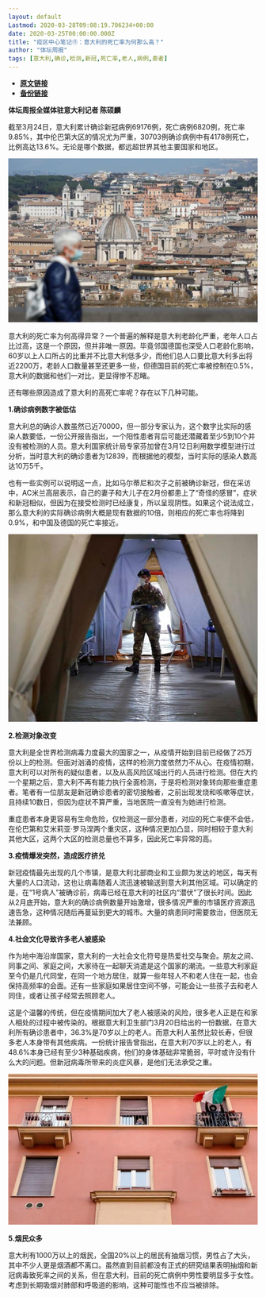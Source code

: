 ```yaml
---
layout: default
Lastmod: 2020-03-28T09:08:19.706234+00:00
date: 2020-03-25T00:00:00.000Z
title: "疫区中心笔记⑪：意大利的死亡率为何那么高？"
author: "体坛周报"
tags: [意大利,确诊,检测,新冠,死亡率,老人,病例,患者]
---
```


* [**原文链接**](http://www.titan24.com/publish/app/data/2020/03/25/311214/os_news.html)
* [**备份链接**](http://archive.ph/ULVzy)


**体坛周报全媒体驻意大利记者 陈硕麟**

截至3月24日，意大利累计确诊新冠病例69176例，死亡病例6820例，死亡率9.85%，其中伦巴第大区的情况尤为严重，30703例确诊病例中有4178例死亡，比例高达13.6%。无论是哪个数据，都远超世界其他主要国家和地区。  

![2020-03-24T172358Z_1_LYNXMPEG2N1V8_RTROPTP_3_HEALTH-CORONAVIRUS-ITALY.jpg](/images/post/f6be64e39d43fd3daed003a96d9ee4f3.jpg)

意大利的死亡率为何高得异常？一个普遍的解释是意大利老龄化严重，老年人口占比过高，这是一个原因，但并非唯一原因。毕竟邻国德国也深受人口老龄化影响，60岁以上人口所占的比重并不比意大利低多少，而他们总人口要比意大利多出将近2200万，老龄人口数量甚至还更多一些，但德国目前的死亡率被控制在0.5%，意大利的数据和他们一对比，更显得惨不忍睹。

还有哪些原因造成了意大利的高死亡率呢？存在以下几种可能。

**1.确诊病例数字被低估**

意大利总的确诊人数虽然已近70000，但一部分专家认为，这个数字比实际的感染人数要低，一份公开报告指出，一个阳性患者背后可能还潜藏着至少5到10个并没有被检测的人员。意大利国家统计局专家芬加曾在3月12日利用数学模型进行过分析，当时意大利的确诊患者为12839，而根据他的模型，当时实际的感染人数高达10万5千。

也有一些实例可以说明这一点，比如马尔蒂尼和次子之前被确诊新冠，但在采访中，AC米兰高层表示，自己的妻子和大儿子在2月份都患上了“奇怪的感冒”，症状和新冠相似，但因为在接受检测时已经康复，所以呈现阴性。如果这个说法成立，那么意大利的实际确诊病例大概是现有数据的10倍，则相应的死亡率也将降到0.9%，和中国及德国的死亡率接近。

![200324-Italy_1710e0e44a3_large.jpg](/images/post/c4e90f19d2432852a399b8271b6f8ed9.jpg)

**2.检测对象改变**

意大利是全世界检测病毒力度最大的国家之一，从疫情开始到目前已经做了25万份以上的检测。但面对汹涌的疫情，这样的检测力度依然力不从心。在疫情初期，意大利可以对所有的疑似患者，以及从高风险区域出行的人员进行检测。但在大约一个星期之后，意大利不再有能力执行全面检测，于是将检测对象转向那些重症患者。笔者有一位朋友是新冠确诊患者的密切接触者，之前出现发烧和咳嗽等症状，且持续10数日，但因为症状不算严重，当地医院一直没有为她进行检测。

重症患者本身更容易有生命危险，仅检测这一部分患者，对应的死亡率便不会低，在伦巴第和艾米莉亚·罗马涅两个重灾区，这种情况更加凸显，同时相较于意大利其他大区，这两个大区的检测总量也不算多，因此死亡率异常的高。

**3.疫情爆发突然，造成医疗挤兑**

新冠疫情最先出现的几个市镇，是意大利北部商业和工业颇为发达的地区，每天有大量的人口流动，这也让病毒随着人流迅速被输送到意大利其他区域。可以确定的是，在“1号病人”被确诊前，病毒已经在意大利的社区内“潜伏”了很长时间。因此从2月底开始，意大利的确诊病例数量开始激增，很多情况严重的市镇医疗资源迅速告急，这种情况随后再蔓延到更大的城市。大量的病患同时需要救治，但医院无法兼顾。

**4.社会文化导致许多老人被感染**

作为地中海沿岸国家，意大利的一大社会文化符号是热爱社交与聚会。朋友之间、同事之间、家庭之间，大家待在一起聊天消遣是这个国家的潮流。一些意大利家庭至今仍是几代同堂，在同一个地方居住，就算一些年轻人不和老人住在一起，也会保持高频率的会面。还有一些家庭如果居住空间不够，可能会让一些孩子去和老人同住，或者让孩子经常去照顾老人。

这是个温馨的传统，但在疫情期间加大了老人被感染的风险，很多老人正是在和家人相处的过程中被传染的。根据意大利卫生部门3月20日给出的一份数据，在意大利所有确诊患者中，36.3%是70岁以上的老人。而意大利人虽然比较长寿，但很多老人本身带有其他疾病。一份统计报告曾指出，在意大利70岁以上的老人，有48.6%本身已经有至少3种基础疾病，他们的身体基础非常脆弱，平时或许没有什么大的问题。但新冠病毒所带来的炎症风暴，是他们无法承受之重。

![75b5717b-123f-4e2c-8cf5-929e71f5b73d.jpg](/images/post/f27b9e9b325b30f869ac65c6f20362ee.jpg)

**5.烟民众多**

意大利有1000万以上的烟民，全国20%以上的居民有抽烟习惯，男性占了大头，其中不少人更是烟酒都不离口。虽然直到目前都没有正式的研究结果表明抽烟和新冠病毒致死率之间的关系，但在意大利，目前的死亡病例中男性要明显多于女性。考虑到长期吸烟对肺部和呼吸道的影响，这种可能性也不应当被排除。

